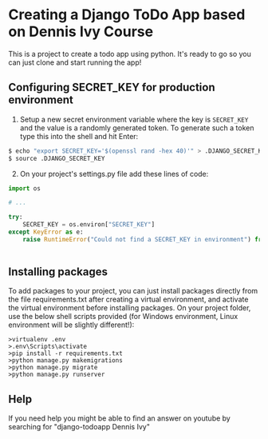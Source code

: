 # Creating a Django ToDo App based on Dennis Ivy Course

This is a project to create a todo app using python. It's ready to go so you can just clone and start running the app!

## Configuring SECRET_KEY for production environment

1. Setup a new secret environment variable where the key is `SECRET_KEY` and the value is
   a randomly generated token. To generate such a token type this into the shell and hit Enter:
```python
$ echo "export SECRET_KEY='$(openssl rand -hex 40)'" > .DJANGO_SECRET_KEY
$ source .DJANGO_SECRET_KEY

```
2. On your project's settings.py file add these lines of code:

```python
import os

# ...

try:
    SECRET_KEY = os.environ["SECRET_KEY"]
except KeyError as e:
    raise RuntimeError("Could not find a SECRET_KEY in environment") from e
    
```

## Installing packages

To add packages to your project, you can just install packages directly from the file requirements.txt after creating a virtual environment, and activate the virtual environment before installing packages. On your project folder, use the below shell scripts provided
(for Windows environment, Linux environment will be slightly different!):
```shell
>virtualenv .env
>.env\Scripts\activate
>pip install -r requirements.txt
>python manage.py makemigrations
>python manage.py migrate
>python manage.py runserver
```

## Help

If you need help you might be able to find an answer on youtube by searching for "django-todoapp Dennis Ivy"
